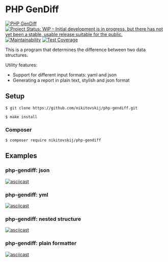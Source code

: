 # PHP GenDiff
[![PHP GenDiff](https://github.com/nikitovskij/php-gendiff/workflows/PHP%20GenDiff/badge.svg?branch=master)](https://github.com/nikitovskij/php-gendiff/actions)
[![Project Status: WIP – Initial development is in progress, but there has not yet been a stable, usable release suitable for the public.](https://www.repostatus.org/badges/latest/wip.svg)](https://www.repostatus.org/#wip)
[![Maintainability](https://api.codeclimate.com/v1/badges/49b443ed2897d6babf08/maintainability)](https://codeclimate.com/github/nikitovskij/php-gendiff/maintainability)
[![Test Coverage](https://api.codeclimate.com/v1/badges/49b443ed2897d6babf08/test_coverage)](https://codeclimate.com/github/nikitovskij/php-gendiff/test_coverage)

This is a program that determines the difference between two data structures.

Utility features:
- Support for different input formats: yaml and json
- Generating a report in plain text, stylish and json format

## Setup
```
$ git clone https://github.com/nikitovskij/php-gendiff.git

$ make install
```
### Composer
```
$ composer require nikitovskij/php-gendiff
```
## Examples

### php-gendiff: json
[![asciicast](https://asciinema.org/a/bguI3dSGS0Oucj41LmGyWx6aC.svg)](https://asciinema.org/a/bguI3dSGS0Oucj41LmGyWx6aC)

### php-gendiff: yml
[![asciicast](https://asciinema.org/a/lQ5YZJ1YkaQFT37Y1NADuiFwh.svg)](https://asciinema.org/a/lQ5YZJ1YkaQFT37Y1NADuiFwh)

### php-gendiff: nested structure
[![asciicast](https://asciinema.org/a/ZSWbl6MQVHGAqB3IQzgeONthe.svg)](https://asciinema.org/a/ZSWbl6MQVHGAqB3IQzgeONthe)

### php-gendiff: plain formatter
[![asciicast](https://asciinema.org/a/3gqXaadTxO0lnZWhxAn38RHsk.svg)](https://asciinema.org/a/3gqXaadTxO0lnZWhxAn38RHsk)